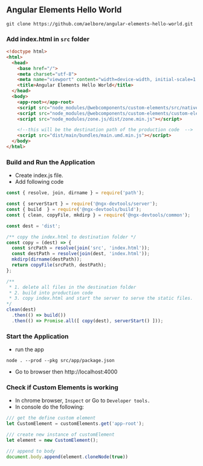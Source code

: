 ## Angular Elements Hello World


```
git clone https://github.com/aelbore/angular-elements-hello-world.git
```

### Add index.html in `src` folder
```html
<!doctype html>
<html>
  <head>
    <base href="/">
    <meta charset="utf-8">
    <meta name="viewport" content="width=device-width, initial-scale=1.0, user-scalable=yes">
    <title>Angular Elements Hello World</title>
  </head>
  <body>
    <app-root></app-root>
    <script src="node_modules/@webcomponents/custom-elements/src/native-shim.js"></script>
    <script src="node_modules/@webcomponents/custom-elements/custom-elements.min.js"></script>
    <script src="node_modules/zone.js/dist/zone.min.js"></script>

    <!--this will be the destination path of the production code  -->
    <script src="dist/main/bundles/main.umd.min.js"></script>
  </body>
</html>
```

### Build and Run the Application
+ Create index.js file.
+ Add following code
```js
const { resolve, join, dirname } = require('path');

const { serverStart } = require('@ngx-devtools/server');
const { build  } = require('@ngx-devtools/build');
const { clean, copyFile, mkdirp } = require('@ngx-devtools/common');

const dest = 'dist';

/** copy the index.html to destination folder */
const copy = (dest) => {
  const srcPath = resolve(join('src', 'index.html'));
  const destPath = resolve(join(dest, 'index.html'));
  mkdirp(dirname(destPath));
  return copyFile(srcPath, destPath);
};

/**
 * 1. delete all files in the destination folder
 * 2. build into production code
 * 3. copy index.html and start the server to serve the static files.
*/
clean(dest)                   
  .then(() => build())   
  .then(() => Promise.all([ copy(dest), serverStart() ]));
```


### Start the Application
+ run the app
```
node . --prod --pkg src/app/package.json
```
+ Go to browser then http://localhost:4000

### Check if Custom Elements is working
+ In chrome browser, `Inspect` or Go to `Developer tools.`
+ In console do the following:
```js
/// get the define custom element
let CustomElement = customElements.get('app-root'); 

/// create new instance of customElement
let element = new CustomElement();

/// append to body
document.body.append(element.cloneNode(true))
```



